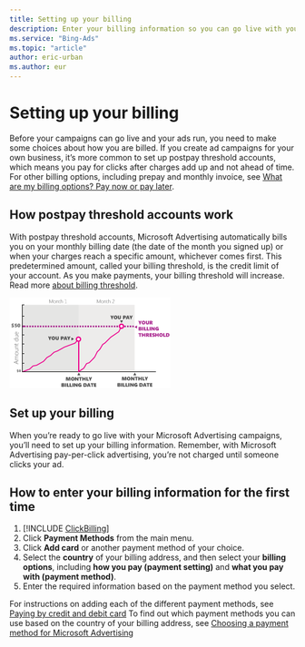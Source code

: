```yaml
---
title: Setting up your billing
description: Enter your billing information so you can go live with your Microsoft Advertising campaigns.
ms.service: "Bing-Ads"
ms.topic: "article"
author: eric-urban
ms.author: eur
---
```


# Setting up your billing

Before your campaigns can go live and your ads run, you need to make some choices about how you are billed. If you create ad campaigns for your own business, it’s more common to set up postpay threshold accounts, which means you pay for clicks after charges add up and not ahead of time. For other billing options, including prepay and monthly invoice, see [What are my billing options? Pay now or pay later](./hlp_BA_CONC_HowBillingWorks.md).

## How postpay threshold accounts work

With postpay threshold accounts, Microsoft Advertising automatically bills you on your monthly billing date (the date of the month you signed up) or when your charges reach a specific amount, whichever comes first. This predetermined amount, called your billing threshold, is the credit limit of your account. As you make payments, your billing threshold will increase. Read more [about billing threshold](./hlp_BA_CONC_BillingThreshold.md).

![Billing threshold chart](../images/BA_Conc_NewAdv_HowBilled.png)

## Set up your billing

When you’re ready to go live with your Microsoft Advertising campaigns, you’ll need to set up your billing information. Remember, with Microsoft Advertising pay-per-click advertising, you’re not charged until someone clicks your ad.

## How to enter your billing information for the first time
1. [!INCLUDE [ClickBilling](./includes/ClickBilling.md)]
1. Click **Payment Methods** from the main menu.
1. Click **Add card** or another payment method of your choice.
1. Select the **country** of your billing address, and then select your **billing options**, including **how you pay (payment setting)** and **what you pay with (payment method)**.
1. Enter the required information based on the payment method you select.

For instructions on adding each of the different payment methods, see [Paying by credit and debit card](./hlp_BA_PROC_AddBilling.md) To find out which payment methods you can use based on the country of your billing address, see [Choosing a payment method for Microsoft Advertising](./hlp_BA_CONC_PaymentMethodsV2.md)

 

